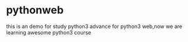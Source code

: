 # pythonweb
this is an demo for study python3
advance for python3 web,now we are learning awesome python3 course
